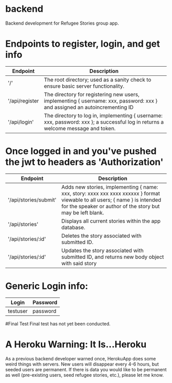 # backend
Backend development for Refugee Stories group app.

# Endpoints to register, login, and get info

| Endpoint | Description |
| --- | --- |
| '/' | The root directory; used as a sanity check to ensure basic server functionality. |
| '/api/register | The directory for registering new users, implementing { username: xxx, password: xxx } and assigned an autoincrementing ID |
| '/api/login' | The directory to log in, implementing { username: xxx, password: xxx }; a successful log in returns a welcome message and token. |

# Once logged in and you've pushed the jwt to headers as 'Authorization'

| Endpoint | Description |
| --- | --- |
| '/api/stories/submit' | Adds new stories, implementing { name: xxx, story: xxxx xxx xxxx xxxxxx } format viewable to all users; { name } is intended for the speaker or author of the story but may be left blank. |
| '/api/stories' | Displays all current stories within the app database. |
| '/api/stories/:id' | Deletes the story associated with submitted ID. |
| '/api/stories/:id' | Updates the story associated with submitted ID, and returns new body object with said story |


# Generic Login info:

| Login | Password |
| --- | --- |
| testuser | password |

#Final Test
Final test has not yet been conducted.

# A Heroku Warning: It Is...Heroku
As a previous backend developer warned once, HerokuApp does some weird things with servers. New users will disappear every 4-6 hours, but seeded users are permanent. If there is data you would like to be permanent as well (pre-existing users, seed refugee stories, etc.), please let me know.

